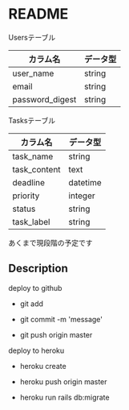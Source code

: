 # README

Usersテーブル

| カラム名 | データ型 |
|---------|--------|
| user_name | string |
| email | string |
| password_digest | string |


Tasksテーブル

| カラム名 | データ型 |
|---------|---------|
| task_name | string |
| task_content | text |
| deadline | datetime |
| priority | integer |
| status | string |
| task_label | string |


あくまで現段階の予定です



## Description
deploy to github
* git add
+ git commit -m 'message'
- git push origin master


deploy to heroku
* heroku create
+ heroku push origin master
- heroku run rails db:migrate
